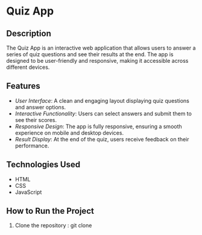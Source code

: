 # Quiz App

## Description
The Quiz App is an interactive web application that allows users to answer a series of quiz questions and see their results at the end. The app is designed to be user-friendly and responsive, making it accessible across different devices.

## Features
- *User Interface*: A clean and engaging layout displaying quiz questions and answer options.
- *Interactive Functionality*: Users can select answers and submit them to see their scores.
- *Responsive Design*: The app is fully responsive, ensuring a smooth experience on mobile and desktop devices.
- *Result Display*: At the end of the quiz, users receive feedback on their performance.

## Technologies Used
- HTML
- CSS
- JavaScript

## How to Run the Project
1. Clone the repository :
   git clone 